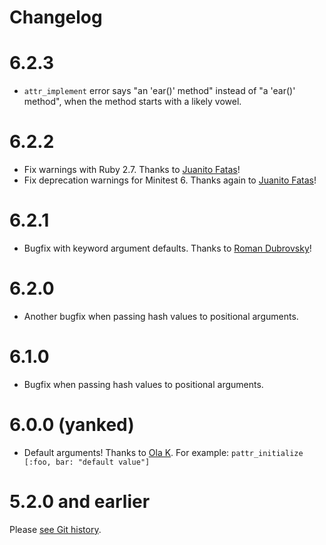 # Changelog

# 6.2.3

- `attr_implement` error says "an 'ear()' method" instead of "a 'ear()' method", when the method starts with a likely vowel.

# 6.2.2

- Fix warnings with Ruby 2.7. Thanks to [Juanito Fatas](https://github.com/barsoom/attr_extras/pull/31)!
- Fix deprecation warnings for Minitest 6. Thanks again to [Juanito Fatas](https://github.com/barsoom/attr_extras/pull/30)!

# 6.2.1

* Bugfix with keyword argument defaults. Thanks to [Roman Dubrovsky](https://github.com/barsoom/attr_extras/pull/29)!

# 6.2.0

* Another bugfix when passing hash values to positional arguments.

# 6.1.0

* Bugfix when passing hash values to positional arguments.

# 6.0.0 (yanked)

* Default arguments! Thanks to [Ola K](https://github.com/lesin). For example: `pattr_initialize [:foo, bar: "default value"]`

# 5.2.0 and earlier

Please [see Git history](https://github.com/barsoom/attr_extras/releases).
